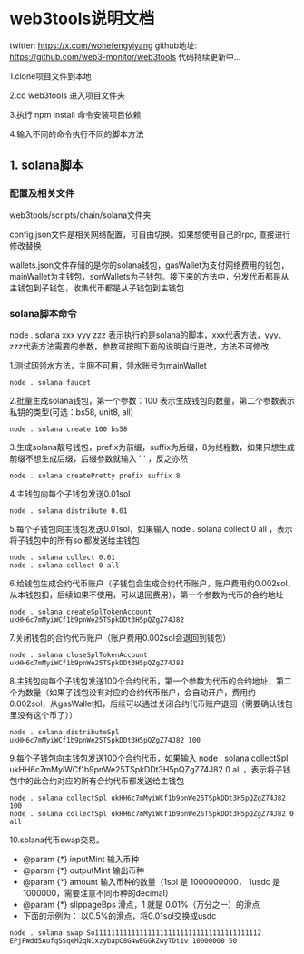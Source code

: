 # web3tools说明文档

twitter: https://x.com/wohefengyiyang
github地址: https://github.com/web3-monitor/web3tools
代码持续更新中...

1.clone项目文件到本地

2.cd web3tools 进入项目文件夹

3.执行 npm install 命令安装项目依赖

4.输入不同的命令执行不同的脚本方法

## 1. solana脚本
### 配置及相关文件
web3tools/scripts/chain/solana文件夹

config.json文件是相关网络配置，可自由切换。如果想使用自己的rpc, 直接进行修改替换

wallets.json文件存储的是你的solana钱包，gasWallet为支付网络费用的钱包，mainWallet为主钱包，sonWallets为子钱包。接下来的方法中，分发代币都是从主钱包到子钱包，收集代币都是从子钱包到主钱包

### solana脚本命令
node . solana xxx yyy zzz 表示执行的是solana的脚本，xxx代表方法，yyy、zzz代表方法需要的参数，参数可按照下面的说明自行更改，方法不可修改

1.测试网领水方法，主网不可用，领水账号为mainWallet
```
node . solana faucet
```
2.批量生成solana钱包，第一个参数：100 表示生成钱包的数量，第二个参数表示私钥的类型(可选：bs58, unit8, all)
```
node . solana create 100 bs58
```
3.生成solana靓号钱包，prefix为前缀，suffix为后缀，8为线程数，如果只想生成前缀不想生成后缀，后缀参数就输入 ' ' ，反之亦然
```
node . solana createPretty prefix suffix 8
```
4.主钱包向每个子钱包发送0.01sol
```
node . solana distribute 0.01
```
5.每个子钱包向主钱包发送0.01sol，如果输入 node . solana collect 0 all ，表示将子钱包中的所有sol都发送给主钱包
```
node . solana collect 0.01
node . solana collect 0 all
```
6.给钱包生成合约代币账户（子钱包会生成合约代币账户，账户费用约0.002sol，从本钱包扣，后续如果不使用，可以退回费用），第一个参数为代币的合约地址
```
node . solana createSplTokenAccount ukHH6c7mMyiWCf1b9pnWe25TSpkDDt3H5pQZgZ74J82
```
7.关闭钱包的合约代币账户（账户费用0.002sol会退回到钱包）
```
node . solana closeSplTokenAccount ukHH6c7mMyiWCf1b9pnWe25TSpkDDt3H5pQZgZ74J82
```
8.主钱包向每个子钱包发送100个合约代币，第一个参数为代币的合约地址，第二个为数量（如果子钱包没有对应的合约代币账户，会自动开户，费用约0.002sol，从gasWallet扣，后续可以通过关闭合约代币账户退回（需要确认钱包里没有这个币了））
```
node . solana distributeSpl ukHH6c7mMyiWCf1b9pnWe25TSpkDDt3H5pQZgZ74J82 100
```
9.每个子钱包向主钱包发送100个合约代币，如果输入 node . solana collectSpl ukHH6c7mMyiWCf1b9pnWe25TSpkDDt3H5pQZgZ74J82 0 all ，表示将子钱包中的此合约对应的所有合约代币都发送给主钱包
```
node . solana collectSpl ukHH6c7mMyiWCf1b9pnWe25TSpkDDt3H5pQZgZ74J82 100
node . solana collectSpl ukHH6c7mMyiWCf1b9pnWe25TSpkDDt3H5pQZgZ74J82 0 all
```
10.solana代币swap交易。 
 * @param {*} inputMint 输入币种
 * @param {*} outputMint 输出币种
 * @param {*} amount 输入币种的数量（1sol 是 1000000000， 1usdc 是 1000000，需要注意不同币种的decimal）
 * @param {*} slippageBps 滑点，1 就是 0.01%（万分之一）的滑点
 * 下面的示例为： 以0.5%的滑点，将0.01sol交换成usdc
```
node . solana swap So11111111111111111111111111111111111111112 EPjFWdd5AufqSSqeM2qN1xzybapC8G4wEGGkZwyTDt1v 10000000 50
```
